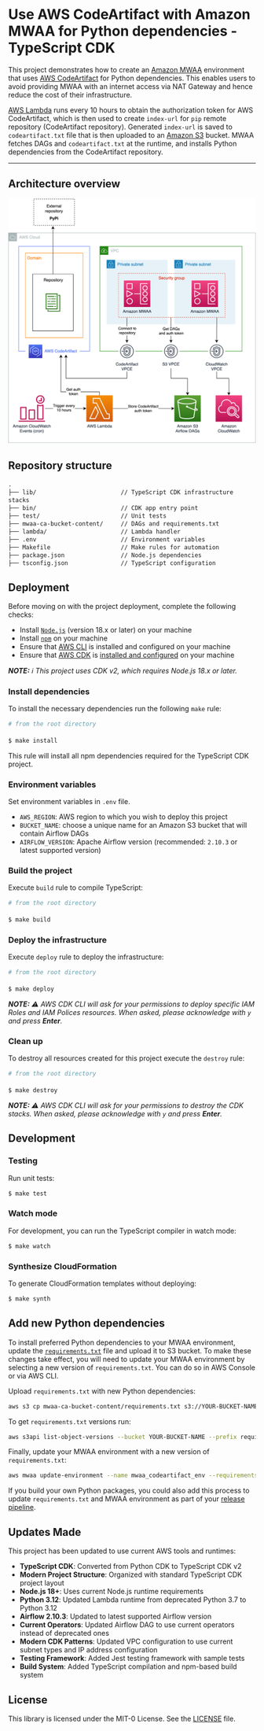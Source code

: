 # Use AWS CodeArtifact with Amazon MWAA for Python dependencies - TypeScript CDK

This project demonstrates how to create an [Amazon MWAA](https://aws.amazon.com/managed-workflows-for-apache-airflow/) environment that uses [AWS CodeArtifact](https://aws.amazon.com/codeartifact/) for Python dependencies. This enables users to avoid providing MWAA with an internet access via NAT Gateway and hence reduce the cost of their infrastructure.

[AWS Lambda](https://aws.amazon.com/lambda/) runs every 10 hours to obtain the authorization token for AWS CodeArtifact, which is then used to create `index-url` for `pip` remote repository (CodeArtifact repository). Generated `index-url` is saved to `codeartifact.txt` file that is then uploaded to an [Amazon S3](https://aws.amazon.com/s3/) bucket. MWAA fetches DAGs and `codeartifact.txt` at the runtime, and installs Python dependencies from the CodeArtifact repository.

---

## Architecture overview

![Architecture](docs/architecture.png "Architecture")


## Repository structure

```
.
├── lib/                        // TypeScript CDK infrastructure stacks
├── bin/                        // CDK app entry point
├── test/                       // Unit tests
├── mwaa-ca-bucket-content/     // DAGs and requirements.txt
├── lambda/                     // Lambda handler
├── .env                        // Environment variables
├── Makefile                    // Make rules for automation
├── package.json                // Node.js dependencies
├── tsconfig.json               // TypeScript configuration
```

## Deployment

Before moving on with the project deployment, complete the following checks: 

* Install [`Node.js`](https://nodejs.org/) (version 18.x or later) on your machine
* Install [`npm`](https://www.npmjs.com/get-npm) on your machine
* Ensure that [AWS CLI](https://docs.aws.amazon.com/cli/latest/userguide/install-cliv2.html) is installed and configured on your machine
* Ensure that [AWS CDK](https://aws.amazon.com/cdk/) is [installed and configured](https://docs.aws.amazon.com/cdk/latest/guide/getting_started.html#getting_started_prerequisites) on your machine

_**NOTE:** :information_source: This project uses CDK v2, which requires Node.js 18.x or later._

### Install dependencies

To install the necessary dependencies run the following `make` rule:

```sh
# from the root directory

$ make install
```

This rule will install all npm dependencies required for the TypeScript CDK project.

### Environment variables

Set environment variables in `.env` file.

* `AWS_REGION`: AWS region to which you wish to deploy this project
* `BUCKET_NAME`: choose a unique name for an Amazon S3 bucket that will contain Airflow DAGs
* `AIRFLOW_VERSION`: Apache Airflow version (recommended: `2.10.3` or latest supported version)


### Build the project

Execute `build` rule to compile TypeScript:

```sh
# from the root directory

$ make build
```

### Deploy the infrastructure

Execute `deploy` rule to deploy the infrastructure:

```sh
# from the root directory

$ make deploy
```

_**NOTE:** :warning: AWS CDK CLI will ask for your permissions to deploy specific *IAM Roles* and *IAM Polices* resources. When asked, please acknowledge with `y` and press **Enter**._


### Clean up 

To destroy all resources created for this project execute the `destroy` rule:

```sh
# from the root directory

$ make destroy
```

_**NOTE:** :warning: AWS CDK CLI will ask for your permissions to destroy the CDK stacks. When asked, please acknowledge with `y` and press **Enter**._

## Development

### Testing

Run unit tests:

```sh
$ make test
```

### Watch mode

For development, you can run the TypeScript compiler in watch mode:

```sh
$ make watch
```

### Synthesize CloudFormation

To generate CloudFormation templates without deploying:

```sh
$ make synth
```

## Add new Python dependencies

To install preferred Python dependencies to your MWAA environment, update the [`requirements.txt`](mwaa-ca-bucket-content/requirements.txt) file and upload it to S3 bucket. To make these changes take effect, you will need to update your MWAA environment by selecting a new version of `requirements.txt`. You can do so in AWS Console or via AWS CLI.

Upload `requirements.txt` with new Python dependencies:

```sh
aws s3 cp mwaa-ca-bucket-content/requirements.txt s3://YOUR-BUCKET-NAME/
```

To get `requirements.txt` versions run:

```sh
aws s3api list-object-versions --bucket YOUR-BUCKET-NAME --prefix requirements.txt
```

Finally, update your MWAA environment with a new version of `requirements.txt`:

```sh
aws mwaa update-environment --name mwaa_codeartifact_env --requirements-s3-object-version OBJECT_VERSION
```

If you build your own Python packages, you could also add this process to update `requirements.txt` and MWAA environment as part of your [release pipeline](https://docs.aws.amazon.com/codeartifact/latest/ug/using-python-packages-in-codebuild.html).

## Updates Made

This project has been updated to use current AWS tools and runtimes:

- **TypeScript CDK**: Converted from Python CDK to TypeScript CDK v2
- **Modern Project Structure**: Organized with standard TypeScript CDK project layout
- **Node.js 18+**: Uses current Node.js runtime requirements
- **Python 3.12**: Updated Lambda runtime from deprecated Python 3.7 to Python 3.12
- **Airflow 2.10.3**: Updated to latest supported Airflow version
- **Current Operators**: Updated Airflow DAG to use current operators instead of deprecated ones
- **Modern CDK Patterns**: Updated VPC configuration to use current subnet types and IP address configuration
- **Testing Framework**: Added Jest testing framework with sample tests
- **Build System**: Added TypeScript compilation and npm-based build system

## License

This library is licensed under the MIT-0 License. See the [LICENSE](LICENSE) file.